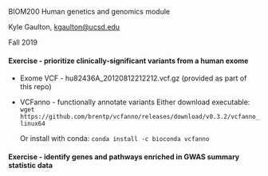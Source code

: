 BIOM200 Human genetics and genomics module

Kyle Gaulton, kgaulton@ucsd.edu

Fall 2019

#### Exercise - prioritize clinically-significant variants from a human exome

- Exome VCF - hu82436A_20120812212212.vcf.gz (provided as part of this repo)

- VCFanno - functionally annotate variants
  Either download executable: 
  ``` wget https://github.com/brentp/vcfanno/releases/download/v0.3.2/vcfanno_linux64```
  
  Or install with conda:
  ```conda install -c bioconda vcfanno```

#### Exercise - identify genes and pathways enriched in GWAS summary statistic data

